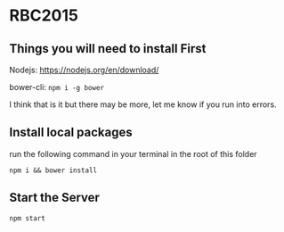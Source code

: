 # RBC2015

## Things you will need to install First

Nodejs: https://nodejs.org/en/download/

bower-cli: `npm i -g bower`

I think that is it but there may be more, let me know if you run into errors.

## Install local packages
run the following command in your terminal in the root of this folder

`npm i && bower install`

## Start the Server

`npm start`
